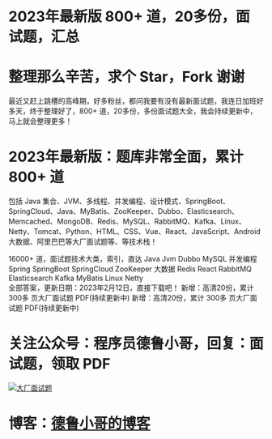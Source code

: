 
# 2023年最新版 800+ 道，20多份，面试题，汇总
# 整理那么辛苦，求个 Star，Fork 谢谢
最近又赶上跳槽的高峰期，好多粉丝，都问我要有没有最新面试题，我连日加班好多天，终于整理好了，800+ 道，20多份，多份面试题大全，我会持续更新中，马上就会整理更多！

# 2023年最新版：题库非常全面，累计 800+ 道
包括 Java 集合、JVM、多线程、并发编程、设计模式、SpringBoot、SpringCloud、Java、MyBatis、ZooKeeper、Dubbo、Elasticsearch、Memcached、MongoDB、Redis、MySQL、RabbitMQ、Kafka、Linux、Netty、Tomcat、Python、HTML、CSS、Vue、React、JavaScript、Android 大数据、阿里巴巴等大厂面试题等、等技术栈！

16000+ 道，面试题技术大类，索引，直达
Java	Jvm	Dubbo	MySQL	并发编程
Spring	SpringBoot	SpringCloud	ZooKeeper	大数据
Redis	React	RabbitMQ	Elasticsearch	Kafka
MyBatis	Linux		Netty	
全部答案，更新日期：2023年2月12日，直接下载吧！
新增：高清20份，累计 300多 页大厂面试题 PDF(持续更新中)
新增：高清20份，累计 300多 页大厂面试题 PDF(持续更新中)

# 关注公众号：程序员德鲁小哥，回复：面试题，领取 PDF


[![大厂面试题](https://fynotefile.oss-cn-zhangjiakou.aliyuncs.com/fynote/fyfile/10974/1675743291018/9cb286a0a67a452d83ab7fab8c64a88b.jpg "关注公众号：Drew小哥，回复：面试题")](https://fynotefile.oss-cn-zhangjiakou.aliyuncs.com/fynote/fyfile/10974/1675743291018/9cb286a0a67a452d83ab7fab8c64a88b.jpg "关注公众号：Drew小哥，回复：面试题")

# 博客：**[德鲁小哥的博客](http://drewbro.cn/)**







